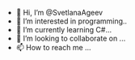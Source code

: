 - 👋 Hi, I’m @SvetlanaAgeev
- 👀 I’m interested in programming..
- 🌱 I’m currently learning C#...
- 💞️ I’m looking to collaborate on ...
- 📫 How to reach me ...

<!---
SvetlanaAgeev/SvetlanaAgeev is a ✨ special ✨ repository because its `README.md` (this file) appears on your GitHub profile.
You can click the Preview link to take a look at your changes.
--->
